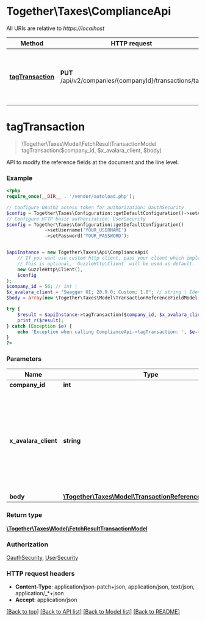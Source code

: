 # Together\Taxes\ComplianceApi

All URIs are relative to *https://localhost*

Method | HTTP request | Description
------------- | ------------- | -------------
[**tagTransaction**](ComplianceApi.md#tagTransaction) | **PUT** /api/v2/companies/{companyId}/transactions/tag | API to modify the reference fields at the document and the line level.


# **tagTransaction**
> \Together\Taxes\Model\FetchResultTransactionModel tagTransaction($company_id, $x_avalara_client, $body)

API to modify the reference fields at the document and the line level.

### Example
```php
<?php
require_once(__DIR__ . '/vendor/autoload.php');

// Configure OAuth2 access token for authorization: OauthSecurity
$config = Together\Taxes\Configuration::getDefaultConfiguration()->setAccessToken('YOUR_ACCESS_TOKEN');
// Configure HTTP basic authorization: UserSecurity
$config = Together\Taxes\Configuration::getDefaultConfiguration()
              ->setUsername('YOUR_USERNAME')
              ->setPassword('YOUR_PASSWORD');


$apiInstance = new Together\Taxes\Api\ComplianceApi(
    // If you want use custom http client, pass your client which implements `GuzzleHttp\ClientInterface`.
    // This is optional, `GuzzleHttp\Client` will be used as default.
    new GuzzleHttp\Client(),
    $config
);
$company_id = 56; // int | 
$x_avalara_client = "Swagger UI; 20.9.0; Custom; 1.0"; // string | Identifies the software you are using to call this API.  For more information on the client header, see [Client Headers](https://developer.avalara.com/avatax/client-headers/) .
$body = array(new \Together\Taxes\Model\TransactionReferenceFieldModel()); // \Together\Taxes\Model\TransactionReferenceFieldModel[] | 

try {
    $result = $apiInstance->tagTransaction($company_id, $x_avalara_client, $body);
    print_r($result);
} catch (Exception $e) {
    echo 'Exception when calling ComplianceApi->tagTransaction: ', $e->getMessage(), PHP_EOL;
}
?>
```

### Parameters

Name | Type | Description  | Notes
------------- | ------------- | ------------- | -------------
 **company_id** | **int**|  |
 **x_avalara_client** | **string**| Identifies the software you are using to call this API.  For more information on the client header, see [Client Headers](https://developer.avalara.com/avatax/client-headers/) . | [optional] [default to Swagger UI; 20.9.0; Custom; 1.0]
 **body** | [**\Together\Taxes\Model\TransactionReferenceFieldModel[]**](../Model/TransactionReferenceFieldModel.md)|  | [optional]

### Return type

[**\Together\Taxes\Model\FetchResultTransactionModel**](../Model/FetchResultTransactionModel.md)

### Authorization

[OauthSecurity](../../../README.md#OauthSecurity), [UserSecurity](../../../README.md#UserSecurity)

### HTTP request headers

 - **Content-Type**: application/json-patch+json, application/json, text/json, application/_*+json
 - **Accept**: application/json

[[Back to top]](#) [[Back to API list]](../../../README.md#documentation-for-api-endpoints) [[Back to Model list]](../../../README.md#documentation-for-models) [[Back to README]](../../../README.md)

